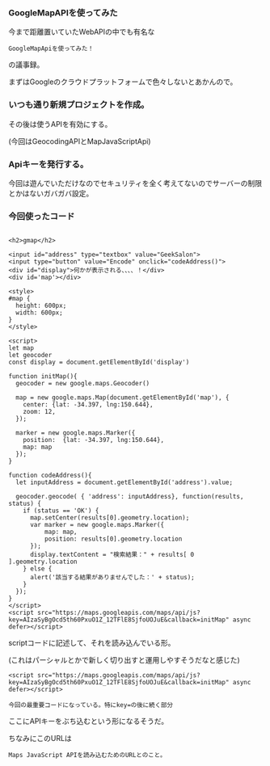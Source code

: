 ### GoogleMapAPIを使ってみた

今まで距離置いていたWebAPIの中でも有名な

`GoogleMapApiを使ってみた！`

の議事録。

まずはGoogleのクラウドプラットフォームで色々しないとあかんので。

### いつも通り新規プロジェクトを作成。

その後は使うAPIを有効にする。

(今回はGeocodingAPIとMapJavaScriptApi)

### Apiキーを発行する。
今回は遊んでいただけなのでセキュリティを全く考えてないのでサーバーの制限とかはないガバガバ設定。


### 今回使ったコード
```

<h2>gmap</h2>

<input id="address" type="textbox" value="GeekSalon">
<input type="button" value="Encode" onclick="codeAddress()">
<div id="display">何かが表示される、、、、！</div>
<div id='map'></div>

<style>
#map {
  height: 600px;
  width: 600px;
}
</style>

<script>
let map
let geocoder
const display = document.getElementById('display')

function initMap(){
  geocoder = new google.maps.Geocoder()

  map = new google.maps.Map(document.getElementById('map'), {
    center: {lat: -34.397, lng:150.644},
    zoom: 12,
  });

  marker = new google.maps.Marker({
    position:  {lat: -34.397, lng:150.644},
    map: map
  });
}

function codeAddress(){
  let inputAddress = document.getElementById('address').value;

  geocoder.geocode( { 'address': inputAddress}, function(results, status) {
    if (status == 'OK') {
      map.setCenter(results[0].geometry.location);
      var marker = new google.maps.Marker({
          map: map,
          position: results[0].geometry.location
      });
      display.textContent = "検索結果：" + results[ 0 ].geometry.location
    } else {
      alert('該当する結果がありませんでした：' + status);
    }
  });   
}
</script>
<script src="https://maps.googleapis.com/maps/api/js?key=AIzaSyBgOcd5th60PxuO1Z_12TFlE8SjfoUOJuE&callback=initMap" async defer></script>

```

scriptコードに記述して、それを読み込んでいる形。

(これはパーシャルとかで新しく切り出すと運用しやすそうだなと感じた)

```
<script src="https://maps.googleapis.com/maps/api/js?key=AIzaSyBgOcd5th60PxuO1Z_12TFlE8SjfoUOJuE&callback=initMap" async defer></script>
```

`今回の最重要コードになっている。特にkey=の後に続く部分`

ここにAPIキーをぶち込むという形になるそうだ。

ちなみにこのURLは

 `Maps JavaScript APIを読み込むためのURLとのこと。 `
